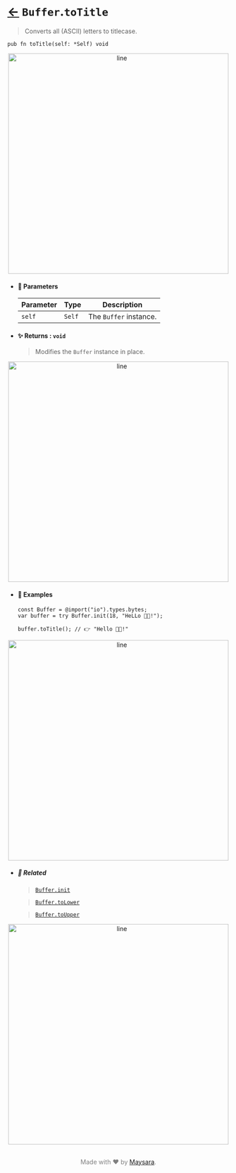 # [←](../Buffer.md) `Buffer`.`toTitle`

> Converts all (ASCII) letters to titlecase.

```zig
pub fn toTitle(self: *Self) void
```

<div align="center">
<img src="https://github.com/maysara-elshewehy/io-bench/tree/main/dist/img/md/line.png" alt="line" style="width:500px;"/>
</div>

- #### 🧩 Parameters

    | Parameter | Type   | Description            |
    | --------- | ------ | ---------------------- |
    | `self`    | `Self` | The `Buffer` instance. |

- #### ✨ Returns : `void`

    > Modifies the `Buffer` instance in place.

<div align="center">
<img src="https://github.com/maysara-elshewehy/io-bench/tree/main/dist/img/md/line.png" alt="line" style="width:500px;"/>
</div>

- #### 🧪 Examples

    ```zig
    const Buffer = @import("io").types.bytes;
    var buffer = try Buffer.init(18, "HeLLo 👨‍🏭!");
    ```

    ```zig
    buffer.toTitle(); // 👉 "Hello 👨‍🏭!"
    ```

<div align="center">
<img src="https://github.com/maysara-elshewehy/io-bench/tree/main/dist/img/md/line.png" alt="line" style="width:500px;"/>
</div>

- ##### 🔗 Related

  > [`Buffer.init`](./init.md)

  > [`Buffer.toLower`](./toLower.md)

  > [`Buffer.toUpper`](./toUpper.md)

<div align="center">
<img src="https://github.com/maysara-elshewehy/io-bench/tree/main/dist/img/md/line.png" alt="line" style="width:500px;"/>
</div>

<p align="center" style="color:grey;"><br />Made with ❤️ by <a href="http://github.com/maysara-elshewehy" target="blank">Maysara</a>.</p>